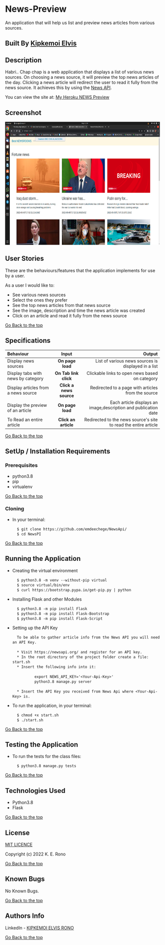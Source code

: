 # News-Preview
An application that will help us  list and preview news articles from various sources.


## Built By [Kipkemoi Elvis](https://github.com/DynastyElvis)

## Description
Habri.. Chap chap is a web application that displays a list of various news sources. On choosing a news source, it will preview the top news articles of the day. Clicking a news article will redirect the user to read it fully from the news source. It achieves this by using the [News API](https://newsapi.org/).

You can view the site at: [ My Heroku NEWS Preview](https:/)


## Screenshot
<img src="https://github.com/DynastyElvis/News-Preview/blob/main/assets/Screenshot%20from%202022-05-05%2021-34-25.png" width="800px" height="400px">

## User Stories
These are the behaviours/features that the application implements for use by a user.

As a user I would like to:
* See various news sources
* Select the ones they prefer
* See the top news articles from that news source
* See the image, description and time the news article was created
* Click on an article and read it fully from the news source

[Go Back to the top](#News-Preview)

## Specifications
| Behaviour | Input | Output |
| :---------------- | :---------------: | ------------------: |
| Display news sources | **On page load** | List of various news sources is displayed in a list |
| Display tabs with news by category | **On Tab link click** | Clickable links to open news based on category |
| Display articles from a news source | **Click a news source** | Redirected to a page with articles from the source |
| Display the preview of an article | **On page load** | Each article displays an image,description and publication date |
| To Read an entire article  | **Click an article** | Redirected to the news source's site to read the entire article |

[Go Back to the top](#News-Preview)

## SetUp / Installation Requirements
### Prerequisites
* python3.8
* pip
* virtualenv

[Go Back to the top](#News-Preview)

### Cloning
* In your terminal:

        $ git clone https://github.com/emdeechege/NewsApi/
        $ cd NewsPI

[Go Back to the top](#News-Preview)

## Running the Application
* Creating the virtual environment

        $ python3.8 -m venv --without-pip virtual
        $ source virtual/bin/env
        $ curl https://bootstrap.pypa.io/get-pip.py | python

* Installing Flask and other Modules

        $ python3.8 -m pip install Flask
        $ python3.8 -m pip install Flask-Bootstrap
        $ python3.8 -m pip install Flask-Script

* Setting up the API Key

        To be able to gather article info from the News API you will need an API Key.

        * Visit https://newsapi.org/ and register for an API key.
        * In the root directory of the project folder create a file: start.sh
        * Insert the following info into it:

                export NEWS_API_KEY='<Your-Api-Key>'
                python3.8 manage.py server

        * Insert the API Key you received from News Api where <Your-Api-Key> is.

* To run the application, in your terminal:

        $ chmod +x start.sh
        $ ./start.sh

[Go Back to the top](#News-Preview)

## Testing the Application
* To run the tests for the class files:

        $ python3.8 manage.py tests

[Go Back to the top](#News-Preview)

## Technologies Used
* Python3.8
* Flask

[Go Back to the top](#News-Preview)

## License

[MIT LICENCE](https://github.com/DynastyElvis/Password-Locker/blob/main/LICENSE)


Copyright (c) 2022 K. E. Rono


[Go Back to the top](#News-Preview)

## Known Bugs

No Known Bugs.

[Go Back to the top](#News-Preview)

## Authors Info
LinkedIn - [KIPKEMOI ELVIS RONO](https://www.linkedin.com/in/elvis-rono-aa3548209/)

[Go Back to the top](#News-Preview)


